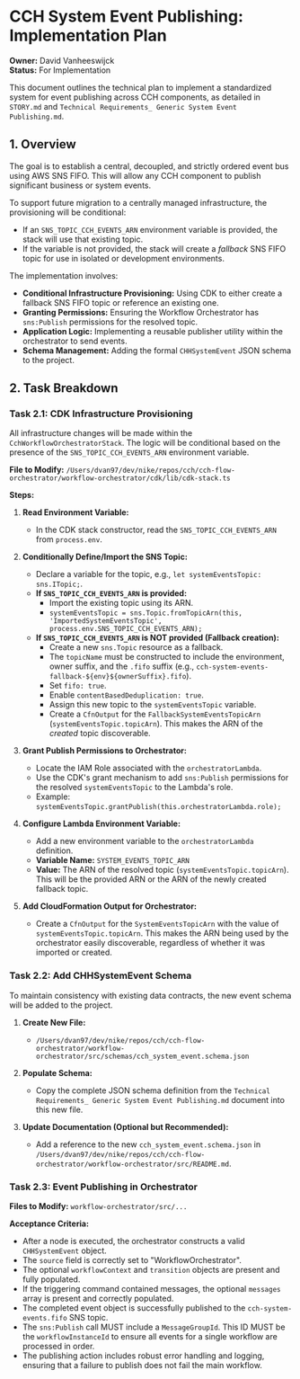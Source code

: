 # CCH System Event Publishing: Implementation Plan

**Owner:** David Vanheeswijck  
**Status:** For Implementation

This document outlines the technical plan to implement a standardized system for event publishing across CCH components, as detailed in `STORY.md` and `Technical Requirements_ Generic System Event Publishing.md`.

## 1. Overview

The goal is to establish a central, decoupled, and strictly ordered event bus using AWS SNS FIFO. This will allow any CCH component to publish significant business or system events.

To support future migration to a centrally managed infrastructure, the provisioning will be conditional:
- If an `SNS_TOPIC_CCH_EVENTS_ARN` environment variable is provided, the stack will use that existing topic.
- If the variable is not provided, the stack will create a *fallback* SNS FIFO topic for use in isolated or development environments.

The implementation involves:
*   **Conditional Infrastructure Provisioning:** Using CDK to either create a fallback SNS FIFO topic or reference an existing one.
*   **Granting Permissions:** Ensuring the Workflow Orchestrator has `sns:Publish` permissions for the resolved topic.
*   **Application Logic:** Implementing a reusable publisher utility within the orchestrator to send events.
*   **Schema Management:** Adding the formal `CHHSystemEvent` JSON schema to the project.

## 2. Task Breakdown

### Task 2.1: CDK Infrastructure Provisioning

All infrastructure changes will be made within the `CchWorkflowOrchestratorStack`. The logic will be conditional based on the presence of the `SNS_TOPIC_CCH_EVENTS_ARN` environment variable.

**File to Modify:** `/Users/dvan97/dev/nike/repos/cch/cch-flow-orchestrator/workflow-orchestrator/cdk/lib/cdk-stack.ts`

**Steps:**

1.  **Read Environment Variable:**
    *   In the CDK stack constructor, read the `SNS_TOPIC_CCH_EVENTS_ARN` from `process.env`.

2.  **Conditionally Define/Import the SNS Topic:**
    *   Declare a variable for the topic, e.g., `let systemEventsTopic: sns.ITopic;`.
    *   **If `SNS_TOPIC_CCH_EVENTS_ARN` is provided:**
        *   Import the existing topic using its ARN.
        *   `systemEventsTopic = sns.Topic.fromTopicArn(this, 'ImportedSystemEventsTopic', process.env.SNS_TOPIC_CCH_EVENTS_ARN);`
    *   **If `SNS_TOPIC_CCH_EVENTS_ARN` is NOT provided (Fallback creation):**
        *   Create a new `sns.Topic` resource as a fallback.
        *   The `topicName` must be constructed to include the environment, owner suffix, and the `.fifo` suffix (e.g., `cch-system-events-fallback-${env}${ownerSuffix}.fifo`).
        *   Set `fifo: true`.
        *   Enable `contentBasedDeduplication: true`.
        *   Assign this new topic to the `systemEventsTopic` variable.
        *   Create a `CfnOutput` for the `FallbackSystemEventsTopicArn` (`systemEventsTopic.topicArn`). This makes the ARN of the *created* topic discoverable.

3.  **Grant Publish Permissions to Orchestrator:**
    *   Locate the IAM Role associated with the `orchestratorLambda`.
    *   Use the CDK's grant mechanism to add `sns:Publish` permissions for the resolved `systemEventsTopic` to the Lambda's role.
    *   Example: `systemEventsTopic.grantPublish(this.orchestratorLambda.role);`

4.  **Configure Lambda Environment Variable:**
    *   Add a new environment variable to the `orchestratorLambda` definition.
    *   **Variable Name:** `SYSTEM_EVENTS_TOPIC_ARN`
    *   **Value:** The ARN of the resolved topic (`systemEventsTopic.topicArn`). This will be the provided ARN or the ARN of the newly created fallback topic.

5.  **Add CloudFormation Output for Orchestrator:**
    *   Create a `CfnOutput` for the `SystemEventsTopicArn` with the value of `systemEventsTopic.topicArn`. This makes the ARN being used by the orchestrator easily discoverable, regardless of whether it was imported or created.

### Task 2.2: Add CHHSystemEvent Schema

To maintain consistency with existing data contracts, the new event schema will be added to the project.

1.  **Create New File:**
    *   `/Users/dvan97/dev/nike/repos/cch/cch-flow-orchestrator/workflow-orchestrator/src/schemas/cch_system_event.schema.json`

2.  **Populate Schema:**
    *   Copy the complete JSON schema definition from the `Technical Requirements_ Generic System Event Publishing.md` document into this new file.

3.  **Update Documentation (Optional but Recommended):**
    *   Add a reference to the new `cch_system_event.schema.json` in `/Users/dvan97/dev/nike/repos/cch/cch-flow-orchestrator/workflow-orchestrator/src/README.md`.

### Task 2.3: Event Publishing in Orchestrator

**Files to Modify:** `workflow-orchestrator/src/...`

**Acceptance Criteria:**

*   After a node is executed, the orchestrator constructs a valid `CHHSystemEvent` object.
*   The `source` field is correctly set to "WorkflowOrchestrator".
*   The optional `workflowContext` and `transition` objects are present and fully populated.
*   If the triggering command contained messages, the optional `messages` array is present and correctly populated.
*   The completed event object is successfully published to the `cch-system-events.fifo` SNS topic.
*   The `sns:Publish` call MUST include a `MessageGroupId`. This ID MUST be the `workflowInstanceId` to ensure all events for a single workflow are processed in order.
*   The publishing action includes robust error handling and logging, ensuring that a failure to publish does not fail the main workflow.
